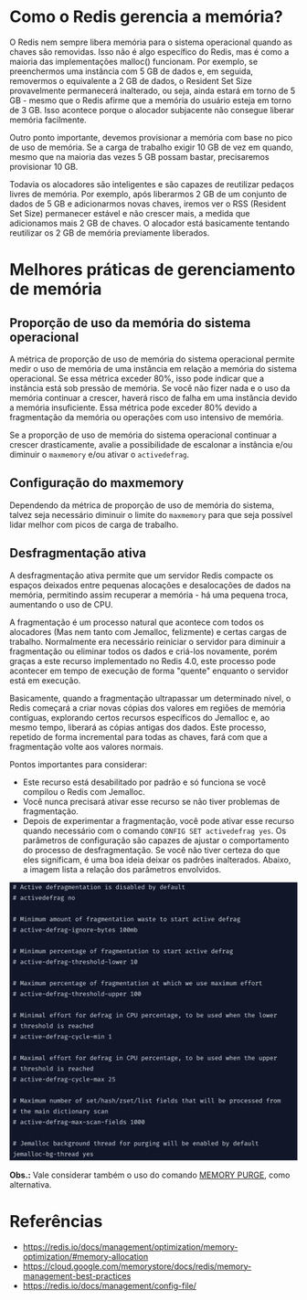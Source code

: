 # Como o Redis gerencia a memória?
O Redis nem sempre libera memória para o sistema operacional quando as chaves são removidas. Isso não é algo específico do Redis, mas é como a maioria das implementações malloc() funcionam. Por exemplo, se preenchermos uma instância com 5 GB de dados e, em seguida, removermos o equivalente a 2 GB de dados, o Resident Set Size provavelmente permanecerá inalterado, ou seja, ainda estará em torno de 5 GB - mesmo que o Redis afirme que a memória do usuário esteja em torno de 3 GB. Isso acontece porque o alocador subjacente não consegue liberar memória facilmente.

Outro ponto importante, devemos provisionar a memória com base no pico de uso de memória. Se a carga de trabalho exigir 10 GB de vez em quando, mesmo que na maioria das vezes 5 GB possam bastar, precisaremos provisionar 10 GB.

Todavia os alocadores são inteligentes e são capazes de reutilizar pedaços livres de memória. Por exemplo, após liberarmos 2 GB de um conjunto de dados de 5 GB e adicionarmos novas chaves, iremos ver o RSS (Resident Set Size) permanecer estável e não crescer mais, a medida que adicionamos mais 2 GB de chaves. O alocador está basicamente tentando reutilizar os 2 GB de memória previamente liberados.

# Melhores práticas de gerenciamento de memória

## Proporção de uso da memória do sistema operacional
A métrica de proporção de uso de memória do sistema operacional permite medir o uso de memória de uma instância em relação a memória do sistema operacional. Se essa métrica exceder 80%, isso pode indicar que a instância está sob pressão de memória. Se você não fizer nada e o uso da memória continuar a crescer, haverá risco de falha em uma instância devido a memória insuficiente. Essa métrica pode exceder 80% devido a fragmentação da memória ou operações com uso intensivo de memória.

Se a proporção de uso de memória do sistema operacional continuar a crescer drasticamente, avalie a possibilidade de escalonar a instância e/ou diminuir o `maxmemory` e/ou ativar o `activedefrag`.

## Configuração do maxmemory
Dependendo da métrica de proporção de uso de memória do sistema, talvez seja necessário diminuir o limite do `maxmemory` para que seja possível lidar melhor com picos de carga de trabalho.

## Desfragmentação ativa
A desfragmentação ativa permite que um servidor Redis compacte os espaços deixados entre pequenas alocações e desalocações de dados na memória, permitindo assim recuperar a memória - há uma pequena troca, aumentando o uso de CPU.

A fragmentação é um processo natural que acontece com todos os alocadores (Mas nem tanto com Jemalloc, felizmente) e certas cargas de trabalho. Normalmente era necessário reiniciar o servidor para diminuir a fragmentação ou eliminar todos os dados e criá-los novamente, porém graças a este recurso implementado no Redis 4.0, este processo pode acontecer em tempo de execução de forma "quente" enquanto o servidor está em execução.

Basicamente, quando a fragmentação ultrapassar um determinado nível, o Redis começará a criar novas cópias dos valores em regiões de memória contíguas, explorando certos recursos específicos do Jemalloc e, ao mesmo tempo, liberará as cópias antigas dos dados. Este processo, repetido de forma incremental para todas as chaves, fará com que a fragmentação volte aos valores normais.

Pontos importantes para considerar:
- Este recurso está desabilitado por padrão e só funciona se você compilou o Redis com Jemalloc.
- Você nunca precisará ativar esse recurso se não tiver problemas de fragmentação.
- Depois de experimentar a fragmentação, você pode ativar esse recurso quando necessário com o comando `CONFIG SET activedefrag yes`. Os parâmetros de configuração são capazes de ajustar o comportamento do processo de desfragmentação. Se você não tiver certeza do que eles significam, é uma boa ideia deixar os padrões inalterados. Abaixo, a imagem lista a relação dos parâmetros envolvidos.

![](img/01.png)

**Obs.:** Vale considerar também o uso do comando [MEMORY PURGE](https://redis.io/commands/memory-purge/), como alternativa.

# Referências
- https://redis.io/docs/management/optimization/memory-optimization/#memory-allocation
- https://cloud.google.com/memorystore/docs/redis/memory-management-best-practices
- https://redis.io/docs/management/config-file/